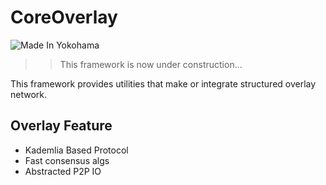 # CoreOverlay

![Made In Yokohama](https://made-in-yokohama.herokuapp.com/normal)


>> This framework is now under construction...

This framework provides utilities that make or integrate structured overlay network.


## Overlay Feature

- Kademlia Based Protocol
- Fast consensus algs
- Abstracted P2P IO
